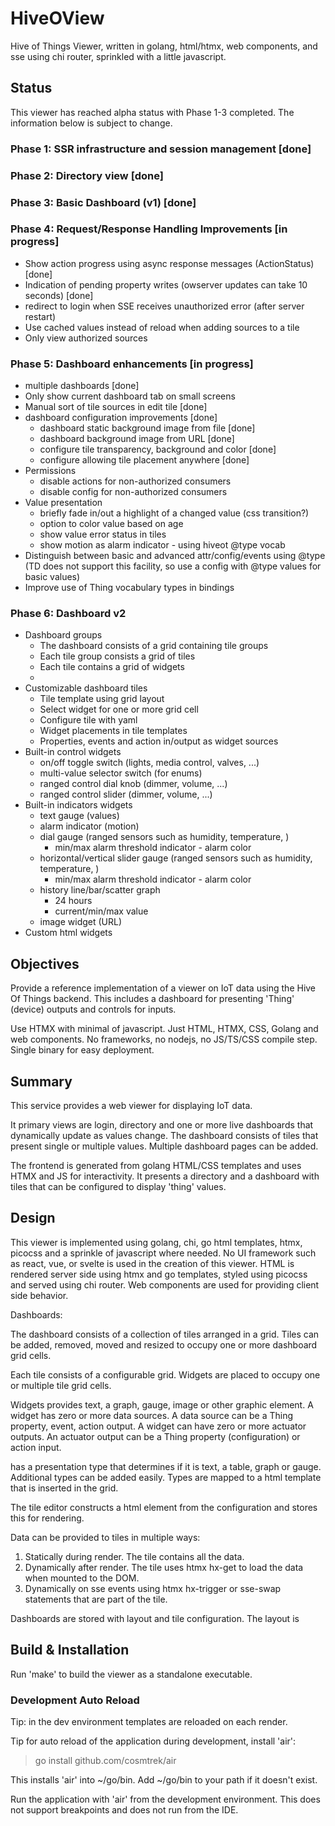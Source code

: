 # HiveOView

Hive of Things Viewer, written in golang, html/htmx, web components, and sse using chi router, sprinkled with a little javascript.

## Status

This viewer has reached alpha status with Phase 1-3 completed. The information below is subject to change.

### Phase 1: SSR infrastructure and session management [done]
### Phase 2: Directory view [done]
### Phase 3: Basic Dashboard (v1) [done]
### Phase 4: Request/Response Handling Improvements [in progress]
* Show action progress using async response messages (ActionStatus) [done]
* Indication of pending property writes (owserver updates can take 10 seconds) [done]
* redirect to login when SSE receives unauthorized error (after server restart)
* Use cached values instead of reload when adding sources to a tile
* Only view authorized sources

### Phase 5: Dashboard enhancements [in progress]
* multiple dashboards [done]
* Only show current dashboard tab on small screens
* Manual sort of tile sources in edit tile [done]
* dashboard configuration improvements [done]
  * dashboard static background image from file [done]
  * dashboard background image from URL [done]
  * configure tile transparency, background and color [done]
  * configure allowing tile placement anywhere  [done]
* Permissions
  * disable actions for non-authorized consumers
  * disable config for non-authorized consumers
* Value presentation
  * briefly fade in/out a highlight of a changed value (css transition?)
  * option to color value based on age 
  * show value error status in tiles
  * show motion as alarm indicator - using hiveot @type vocab
* Distinguish between basic and advanced attr/config/events using @type
   (TD does not support this facility, so use a config with @type values for basic values)
* Improve use of Thing vocabulary types in bindings

### Phase 6: Dashboard v2
* Dashboard groups
  * The dashboard consists of a grid containing tile groups
  * Each tile group consists a grid of tiles
  * Each tile contains a grid of widgets
  * 
* Customizable dashboard tiles
  * Tile template using grid layout
  * Select widget for one or more grid cell 
  * Configure tile with yaml
  * Widget placements in tile templates
  * Properties, events and action in/output as widget sources
* Built-in control widgets 
  * on/off toggle switch (lights, media control, valves, ...)
  * multi-value selector switch (for enums)
  * ranged control dial knob (dimmer, volume, ...)
  * ranged control slider (dimmer, volume, ...)
* Built-in indicators widgets
  * text gauge (values)
  * alarm indicator (motion)
  * dial gauge (ranged sensors such as humidity, temperature, )
    * min/max alarm threshold indicator - alarm color
  * horizontal/vertical slider gauge (ranged sensors such as humidity, temperature, )
    * min/max alarm threshold indicator - alarm color
  * history line/bar/scatter graph
    * 24 hours
    * current/min/max value
  * image widget (URL)
* Custom html widgets


## Objectives

Provide a reference implementation of a viewer on IoT data using the Hive Of Things backend. This includes a dashboard for presenting 'Thing' (device) outputs and controls for inputs.

Use HTMX with minimal of javascript. Just HTML, HTMX, CSS, Golang and web components. No frameworks, no nodejs, no JS/TS/CSS compile step. Single binary for easy deployment. 

## Summary

This service provides a web viewer for displaying IoT data.

It primary views are login, directory and one or more live dashboards that dynamically update as values change. The dashboard consists of tiles that present single or multiple values. Multiple dashboard pages can be added.

The frontend is generated from golang HTML/CSS templates and uses HTMX and JS for interactivity. It presents a directory and a dashboard with tiles that can be configured to display 'thing' values.

## Design

This viewer is implemented using golang, chi, go html templates, htmx, picocss and a sprinkle of javascript where needed. No UI framework such as react, vue, or svelte is used in the creation of this viewer. HTML is rendered server side using htmx and go templates, styled using picocss and served using chi router. Web components are used for providing client side behavior.

Dashboards:

The dashboard consists of a collection of tiles arranged in a grid. Tiles can be added, removed, moved and resized to occupy one or more dashboard grid cells.

Each tile consists of a configurable grid. Widgets are placed to occupy one or multiple tile grid cells. 

Widgets provides text, a graph, gauge, image or other graphic element.  A widget has zero or more data sources. A data source can be a Thing property, event, action output. A widget can have zero or more actuator outputs. An actuator output can be a Thing property (configuration) or action input.

has a presentation type that determines if it is text, a table, graph or gauge. Additional types can be added easily. Types are mapped to a html template that is inserted in the grid.

The tile editor constructs a html element from the configuration and stores this for rendering.

Data can be provided to tiles in multiple ways:
1. Statically during render. The tile contains all the data.
2. Dynamically after render. The tile uses htmx hx-get to load the data when mounted to the DOM.
3. Dynamically on sse events using htmx hx-trigger or sse-swap statements that are part of the tile.

Dashboards are stored with layout and tile configuration. The layout is 


## Build & Installation

Run 'make' to build the viewer as a standalone executable.

### Development Auto Reload

Tip: in the dev environment templates are reloaded on each render.

Tip for auto reload of the application during development, install 'air':
> go install github.com/cosmtrek/air

This installs 'air' into ~/go/bin. Add ~/go/bin to your path if it doesn't exist.

Run the application with 'air' from the development environment. This does not support breakpoints and does not run from
the IDE.
